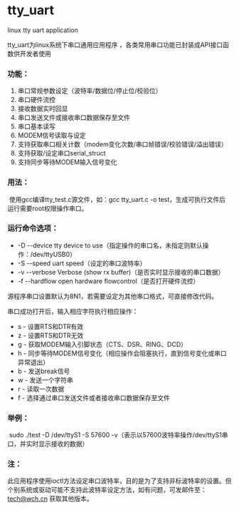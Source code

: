 # tty_uart  
linux tty uart application  

tty_uart为linux系统下串口通用应用程序 ，各类常用串口功能已封装成API接口函数供开发者使用 

### 功能： 

1. 串口常规参数设定（波特率/数据位/停止位/校验位） 
2. 串口硬件流控  
3. 接收数据实时回显  
4. 串口发送文件或接收串口数据保存至文件  
5. 串口基本读写  
6. MODEM信号读取与设定  
7. 支持获取串口相关计数（modem变化次数/串口帧错误/校验错误/溢出错误）  
8. 支持获取/设定串口serial_struct  
9. 支持同步等待MODEM输入信号变化  

### 用法：

​	使用gcc编译tty_test.c源文件，如：gcc tty_uart.c -o test，生成可执行文件后运行需要root权限操作串口。

### 运行命令选项：

- -D --device  tty device to use（指定操作的串口名，未指定则默认操作：/dev/ttyUSB0）
- -S --speed   uart speed（设定的串口波特率）
- -v --verbose  Verbose (show rx buffer)（是否实时显示接收的串口数据）
- -f --hardflow open hardware flowcontrol（是否打开硬件流控）

源程序串口设置默认为8N1，若需要设定为其他串口格式，可直接修改代码。

串口成功打开后，输入相应字符执行相应操作：

- s - 设置RTS和DTR有效
- z - 设置RTS和DTR无效
- g - 获取MODEM输入引脚状态（CTS、DSR、RING、DCD）
- h - 同步等待MODEM信号变化（相应操作会阻塞执行，直到信号变化或串口异常退出）
- b - 发送break信号
- w - 发送一个字符串
- r - 读取一次数据
- f - 选择通过串口发送文件或者接收串口数据保存至文件

### 举例：

​	sudo ./test -D /dev/ttyS1 -S 57600 -v（表示以57600波特率操作/dev/ttyS1串口，并实时显示接收的数据）

### 注：

​	此应用程序使用ioctl方法设定串口波特率，目的是为了支持非标波特率的设置。但个别系统或驱动可能不支持此波特率设定方法，如有问题，可发邮件至：tech@wch.cn 获取其他版本。